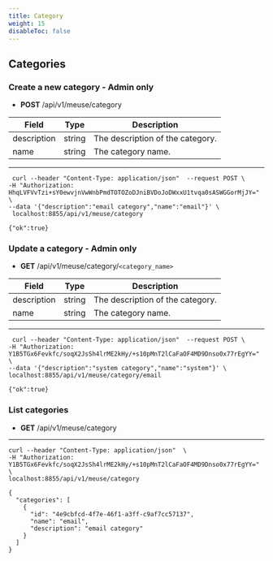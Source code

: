 ```yaml
---
title: Category
weight: 15
disableToc: false
---
```


## Categories

### Create a new category - Admin only

- **POST** /api/v1/meuse/category

| Field | Type | Description |
| ------ | ----------- | ----------- |
| description | string | The description of the category. |
| name    | string | The category name. |

---

```
 curl --header "Content-Type: application/json"  --request POST \
-H "Authorization: HhqLVFVvTzi+sY0ewvjnVwWnbPmdTOTOZoDJniBVDoJoDWxxU1tvqa0sASWGGorMjJY=" \
--data '{"description":"email category","name":"email"}' \
 localhost:8855/api/v1/meuse/category

{"ok":true}
```

### Update a category - Admin only

- **GET** /api/v1/meuse/category/`<category_name>`

| Field | Type | Description |
| ------ | ----------- | ----------- |
| description | string | The description of the category. |
| name    | string | The category name. |

---

```
 curl --header "Content-Type: application/json"  --request POST \
-H "Authorization: Y1B5TGx6Fevkfc/soqX2JsSh4lrME2kHy/+s10pMnT2lCaFaOF4MD9Dnso0x77rEgYY=" \
--data '{"description":"system category","name":"system"}' \
localhost:8855/api/v1/meuse/category/email

{"ok":true}
```

### List categories

- **GET** /api/v1/meuse/category

---

```
curl --header "Content-Type: application/json"  \
-H "Authorization: Y1B5TGx6Fevkfc/soqX2JsSh4lrME2kHy/+s10pMnT2lCaFaOF4MD9Dnso0x77rEgYY=" \
localhost:8855/api/v1/meuse/category

{
  "categories": [
    {
      "id": "4e9cbfcd-4f7e-46f1-a3ff-c9af7cc57137",
      "name": "email",
      "description": "email category"
    }
  ]
}
```
